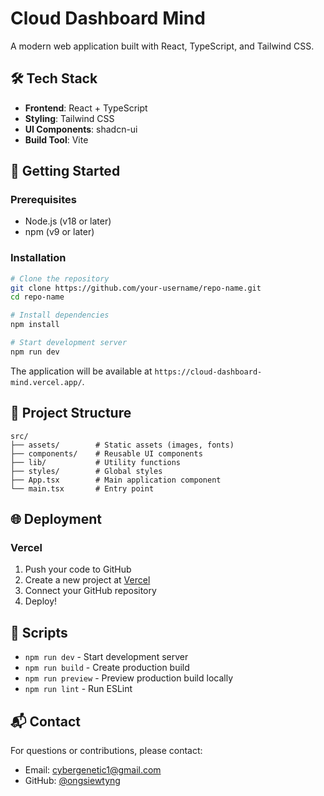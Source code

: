 # Cloud Dashboard Mind

A modern web application built with React, TypeScript, and Tailwind CSS.

## 🛠️ Tech Stack

- **Frontend**: React + TypeScript
- **Styling**: Tailwind CSS
- **UI Components**: shadcn-ui
- **Build Tool**: Vite

## 🚀 Getting Started

### Prerequisites
- Node.js (v18 or later)
- npm (v9 or later)

### Installation
```bash
# Clone the repository
git clone https://github.com/your-username/repo-name.git
cd repo-name

# Install dependencies
npm install

# Start development server
npm run dev
```

The application will be available at `https://cloud-dashboard-mind.vercel.app/`.

## 📂 Project Structure

```
src/
├── assets/        # Static assets (images, fonts)
├── components/    # Reusable UI components
├── lib/           # Utility functions
├── styles/        # Global styles
├── App.tsx        # Main application component
└── main.tsx       # Entry point
```

## 🌐 Deployment

### Vercel
1. Push your code to GitHub
2. Create a new project at [Vercel](https://vercel.com/)
3. Connect your GitHub repository
4. Deploy!

## 📝 Scripts

- `npm run dev` - Start development server
- `npm run build` - Create production build
- `npm run preview` - Preview production build locally
- `npm run lint` - Run ESLint

## 📬 Contact

For questions or contributions, please contact:
- Email: cybergenetic1@gmail.com
- GitHub: [@ongsiewtyng](https://github.com/ongsiewtyng)
